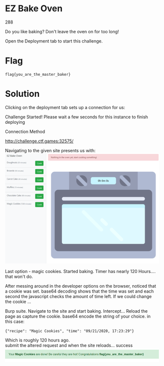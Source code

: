 # EZ Bake Oven
288

Do you like baking? Don't leave the oven on for too long!

Open the Deployment tab to start this challenge.

# Flag
```shell
flag{you_are_the_master_baker}
```

# Solution
Clicking on the deployment tab sets up a connection for us:

Challenge Started! Please wait a few seconds for this instance to finish deploying

Connection Method

http://challenge.ctf.games:32575/

Navigating to the given site presents us with:
![ezbake_00.PNG](../../_resources/ezbake_00.PNG)

Last option - magic cookies. Started baking. Timer has nearly 120 Hours.... that won't do. 

After messing around in the developer options on the browser, noticed that a cookie was set. base64 decoding shows that the time was set and each second the javascript checks the amount of time left. If we could change the cookie ...

Burp suite.
Navigate to the site and start baking. Intercept...
Reload the page as capture the cookie. base64 encode the string of your choice. in this case:
```shell
{"recipe": "Magic Cookies", "time": "09/21/2020, 17:23:29"}
```
Which is roughly 120 hours ago.  
submit the altered request and when the site reloads... success
![ezbake_01.PNG](../../_resources/ezbake_01.PNG)